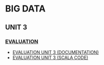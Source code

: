 # BIG DATA

## UNIT 3

### [EVALUATION](https://github.com/sebastiansandovalcastro/BigData/blob/unit3/evaluation)

- [EVALUATION UNIT 3 (DOCUMENTATION)](https://github.com/sebastiansandovalcastro/BigData/blob/unit3/evaluation/evaluationUnit3.md)
- [EVALUATION UNIT 3 (SCALA CODE)](https://github.com/sebastiansandovalcastro/BigData/blob/unit3/evaluation/evaluationUnit3.scala)
